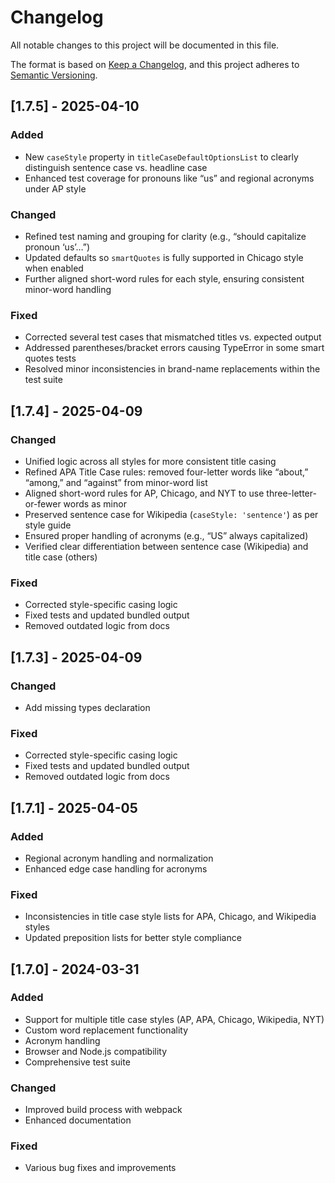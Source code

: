 # Changelog

All notable changes to this project will be documented in this file.

The format is based on [Keep a Changelog](https://keepachangelog.com/en/1.0.0/),
and this project adheres to [Semantic Versioning](https://semver.org/spec/v2.0.0.html).

## [1.7.5] - 2025-04-10

### Added
- New `caseStyle` property in `titleCaseDefaultOptionsList` to clearly distinguish sentence case vs. headline case
- Enhanced test coverage for pronouns like “us” and regional acronyms under AP style

### Changed
- Refined test naming and grouping for clarity (e.g., “should capitalize pronoun ‘us’…”)
- Updated defaults so `smartQuotes` is fully supported in Chicago style when enabled
- Further aligned short-word rules for each style, ensuring consistent minor-word handling

### Fixed
- Corrected several test cases that mismatched titles vs. expected output
- Addressed parentheses/bracket errors causing TypeError in some smart quotes tests
- Resolved minor inconsistencies in brand-name replacements within the test suite

## [1.7.4] - 2025-04-09

### Changed
- Unified logic across all styles for more consistent title casing
- Refined APA Title Case rules: removed four-letter words like “about,” “among,” and “against” from minor-word list
- Aligned short-word rules for AP, Chicago, and NYT to use three-letter-or-fewer words as minor
- Preserved sentence case for Wikipedia (`caseStyle: 'sentence'`) as per style guide
- Ensured proper handling of acronyms (e.g., “US” always capitalized)
- Verified clear differentiation between sentence case (Wikipedia) and title case (others)

### Fixed
- Corrected style-specific casing logic
- Fixed tests and updated bundled output
- Removed outdated logic from docs

## [1.7.3] - 2025-04-09

### Changed
- Add missing types declaration

### Fixed
- Corrected style-specific casing logic
- Fixed tests and updated bundled output
- Removed outdated logic from docs

## [1.7.1] - 2025-04-05

### Added
- Regional acronym handling and normalization
- Enhanced edge case handling for acronyms

### Fixed
- Inconsistencies in title case style lists for APA, Chicago, and Wikipedia styles
- Updated preposition lists for better style compliance

## [1.7.0] - 2024-03-31

### Added
- Support for multiple title case styles (AP, APA, Chicago, Wikipedia, NYT)
- Custom word replacement functionality
- Acronym handling
- Browser and Node.js compatibility
- Comprehensive test suite

### Changed
- Improved build process with webpack
- Enhanced documentation

### Fixed
- Various bug fixes and improvements 